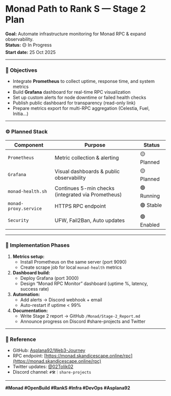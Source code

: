 # Monad Path to Rank S — Stage 2 Plan

**Goal:** Automate infrastructure monitoring for Monad RPC & expand observability.  
**Status:** 🟡 In Progress  
**Start date:** 25 Oct 2025  

---

### 🧠 Objectives

- Integrate **Prometheus** to collect uptime, response time, and system metrics  
- Build **Grafana** dashboard for real-time RPC visualization  
- Set up custom alerts for node downtime or failed health checks  
- Publish public dashboard for transparency (read-only link)  
- Prepare metrics export for multi-RPC aggregation (Celestia, Fuel, Initia…)

---

### ⚙️ Planned Stack

| Component | Purpose | Status |
|------------|----------|--------|
| `Prometheus` | Metric collection & alerting | 🟡 Planned |
| `Grafana` | Visual dashboards & public observability | 🟡 Planned |
| `monad-health.sh` | Continues 5-min checks (integrated via Prometheus) | 🟢 Running |
| `monad-proxy.service` | HTTPS RPC endpoint | 🟢 Stable |
| `Security` | UFW, Fail2Ban, Auto updates | 🟢 Enabled |

---

### 🔄 Implementation Phases

1. **Metrics setup:**  
   - Install Prometheus on the same server (port 9090)  
   - Create scrape job for local `monad-health` metrics  
2. **Dashboard build:**  
   - Deploy Grafana (port 3000)  
   - Design “Monad RPC Monitor” dashboard (uptime %, latency, success rate)  
3. **Automation:**  
   - Add alerts → Discord webhook + email  
   - Auto-restart if uptime < 99%  
4. **Documentation:**  
   - Write Stage 2 report → GitHub `/Monad/Stage-2_Report.md`  
   - Announce progress on Discord #share-projects and Twitter  

---

### 📡 Reference

- GitHub: [Asplana92/Web3-Journey](https://github.com/Asplana92/Web3-Journey)
- RPC endpoint: [https://monad.skandicescape.online/rpc](https://monad.skandicescape.online/rpc)
- Twitter updates: [@02Tolik02](https://x.com/02Tolik02)
- Discord channel: `#🛠｜share-projects`

---

**#Monad #OpenBuild #RankS #Infra #DevOps #Asplana92**
